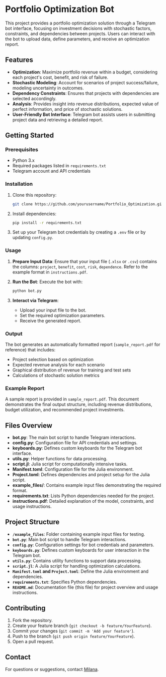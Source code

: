 
# Portfolio Optimization Bot

This project provides a portfolio optimization solution through a Telegram bot interface, focusing on investment decisions with stochastic factors, constraints, and dependencies between projects. Users can interact with the bot to upload data, define parameters, and receive an optimization report.

## Features

- **Optimization**: Maximize portfolio revenue within a budget, considering each project's cost, benefit, and risk of failure.
- **Stochastic Modeling**: Account for scenarios of project success/failure, modeling uncertainty in outcomes.
- **Dependency Constraints**: Ensures that projects with dependencies are selected accordingly.
- **Analysis**: Provides insight into revenue distributions, expected value of perfect information, and price of stochastic solutions.
- **User-Friendly Bot Interface**: Telegram bot assists users in submitting project data and retrieving a detailed report.

## Getting Started

### Prerequisites

- Python 3.x
- Required packages listed in `requirements.txt`
- Telegram account and API credentials

### Installation

1. Clone this repository:
   ```bash
   git clone https://github.com/yourusername/Portfolio_Optimization.git
   ```
2. Install dependencies:
   ```bash
   pip install -r requirements.txt
   ```

3. Set up your Telegram bot credentials by creating a `.env` file or by updating `config.py`.

### Usage

1. **Prepare Input Data**: Ensure that your input file (`.xlsx` or `.csv`) contains the columns: `project`, `benefit`, `cost`, `risk`, `dependence`. Refer to the example format in `instructions.pdf`.

2. **Run the Bot**: Execute the bot with:
   ```bash
   python bot.py
   ```

3. **Interact via Telegram**: 
   - Upload your input file to the bot.
   - Set the required optimization parameters.
   - Receive the generated report.

### Output

The bot generates an automatically formatted report (`sample_report.pdf` for reference) that includes:

- Project selection based on optimization
- Expected revenue analysis for each scenario
- Graphical distribution of revenue for training and test sets
- Calculations of stochastic solution metrics

### Example Report

A sample report is provided in `sample_report.pdf`. This document demonstrates the final output structure, including revenue distributions, budget utilization, and recommended project investments.

## Files Overview

- **bot.py**: The main bot script to handle Telegram interactions.
- **config.py**: Configuration file for API credentials and settings.
- **keyboards.py**: Defines custom keyboards for the Telegram bot interface.
- **utils.py**: Helper functions for data processing.
- **script.jl**: Julia script for computationally intensive tasks.
- **Manifest.toml**: Configuration file for the Julia environment.
- **Project.toml**: Defines dependencies and project setup for the Julia script.
- **example_files/**: Contains example input files demonstrating the required format.
- **requirements.txt**: Lists Python dependencies needed for the project.
- **instructions.pdf**: Detailed explanation of the model, constraints, and usage instructions.

## Project Structure

- **`/example_files`**: Folder containing example input files for testing.
- **`bot.py`**: Main bot script to handle Telegram interactions.
- **`config.py`**: Configuration settings for bot credentials and parameters.
- **`keyboards.py`**: Defines custom keyboards for user interaction in the Telegram bot.
- **`utils.py`**: Contains utility functions to support data processing.
- **`script.jl`**: A Julia script for handling optimization calculations.
- **`Manifest.toml` and `Project.toml`**: Define the Julia environment and dependencies.
- **`requirements.txt`**: Specifies Python dependencies.
- **`README.md`**: Documentation file (this file) for project overview and usage instructions.

## Contributing

1. Fork the repository.
2. Create your feature branch (`git checkout -b feature/YourFeature`).
3. Commit your changes (`git commit -m 'Add your feature'`).
4. Push to the branch (`git push origin feature/YourFeature`).
5. Open a pull request.

## Contact

For questions or suggestions, contact [Milana](milka3341@gmail.com).
